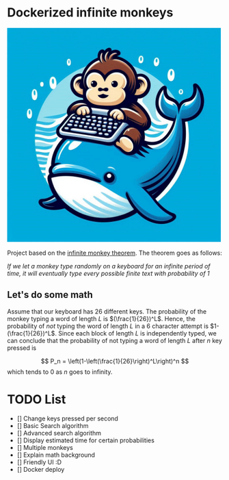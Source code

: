 
# Dockerized infinite monkeys

<img src="/img/second_attempt.jpeg" alt="drawing" width="500"/>

Project based on the [infinite monkey theorem](https://en.wikipedia.org/wiki/Infinite_monkey_theorem#:~:text=The%20infinite%20monkey%20theorem%20states,complete%20works%20of%20William%20Shakespeare.). The theorem goes as follows:

_If we let a monkey type randomly on a keyboard for an infinite period of time, it will eventually type every possible finite text with probability of 1_

## Let's do some math
Assume that our keyboard has 26 different keys. The probability of the monkey typing a word of length $L$ is $(\frac{1}{26})^L$.
Hence, the probability of *not* typing the word of length $L$ in a 6 character attempt is $1-(\frac{1}{26})^L$. Since each block of length $L$ is independently typed, we can conclude that the probability of not typing a word of length $L$ after $n$ key pressed is
 
 $$
 P_n = \left(1-\left(\frac{1}{26}\right)^L\right)^n
 $$
 which tends to 0 as $n$ goes to infinity.

 # TODO List
 - [] Change keys pressed per second
 - [] Basic Search algorithm
 - [] Advanced search algorithm
 - [] Display estimated time for certain probabilities
 - [] Multiple monkeys
 - [] Explain math background
 - [] Friendly UI :D
 - [] Docker deploy
